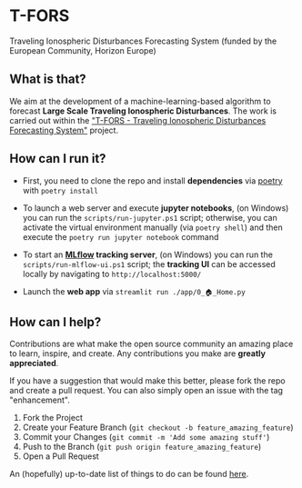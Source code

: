# T-FORS
Traveling Ionospheric Disturbances Forecasting System (funded by the European Community, Horizon Europe)

## What is that?
We aim at the development of a machine-learning-based algorithm to forecast **Large Scale Traveling Ionospheric Disturbances**. The work is carried out within the ["T-FORS - Traveling Ionospheric Disturbances Forecasting System"](https://cordis.europa.eu/project/id/101081835) project.

## How can I run it?

- First, you need to clone the repo and install **dependencies** via [poetry](https://python-poetry.org/docs/) with `poetry install`

- To launch a web server and execute **jupyter notebooks**, (on Windows) you can run the `scripts/run-jupyter.ps1` script; otherwise, you can activate the virtual environment manually (via `poetry shell`) and then execute the `poetry run jupyter notebook` command

- To start an **[MLflow](https://mlflow.org/) tracking server**, (on Windows) you can run the `scripts/run-mlflow-ui.ps1` script; the **tracking UI** can be accessed locally by navigating to `http://localhost:5000/`

- Launch the **web app** via `streamlit run ./app/0_🏠_Home.py`

## How can I help?

Contributions are what make the open source community an amazing place to learn, inspire, and create. Any contributions you make are **greatly appreciated**.

If you have a suggestion that would make this better, please fork the repo and create a pull request. You can also simply open an issue with the tag "enhancement".

1. Fork the Project
2. Create your Feature Branch (`git checkout -b feature_amazing_feature`)
3. Commit your Changes (`git commit -m 'Add some amazing stuff'`)
4. Push to the Branch (`git push origin feature_amazing_feature`)
5. Open a Pull Request

An (hopefully) up-to-date list of things to do can be found [here](https://github.com/viventriglia/t-fors/blob/develop/todo.md?plain=1).